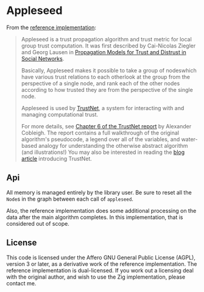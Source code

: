 # Appleseed

From the [reference implementation](https://github.com/cblgh/appleseed-metric): 

> Appleseed is a trust propagation algorithm and trust metric for local group trust computation. It was first described by Cai-Nicolas Ziegler and Georg Lausen in [Propagation Models for Trust and Distrust in Social Networks](https://link.springer.com/article/10.1007/s10796-005-4807-3).
>
> Basically, Appleseed makes it possible to take a group of nodeswhich have various trust relations to each otherlook at the group from the perspective of a single node, and rank each of the other nodes according to how trusted they are from the perspective of the single node. 
> 
> Appleseed is used by [TrustNet](https://github.com/cblgh/trustnet), a system for interacting with and managing computational trust.
> 
> For more details, see [Chapter 6 of the TrustNet report](https://cblgh.org/dl/trustnet-cblgh.pdf#section.6.1) by Alexander Cobleigh. The report contains a full walkthrough of the original algorithm's pseudocode, a legend over all of the variables, and water-based analogy for understanding the otherwise abstract algorithm (and illustrations!) You may also be interested in reading the [blog article](https://cblgh.org/articles/trustnet.html) introducing TrustNet.

## Api

All memory is managed entirely by the library user. Be sure to reset all the `Node`s in the graph between each call of `appleseed`.

Also, the reference implementation does some additional processing on the data after the main algorithm completes. In this implementation, that is considered out of scope.

## License

This code is licensed under the Affero GNU General Public License (AGPL), version 3 or later, as a derivative work of the reference implementation.
The reference implementation is dual-licensed. If you work out a licensing deal with the original author, and wish to use the Zig implementation, please contact me.
